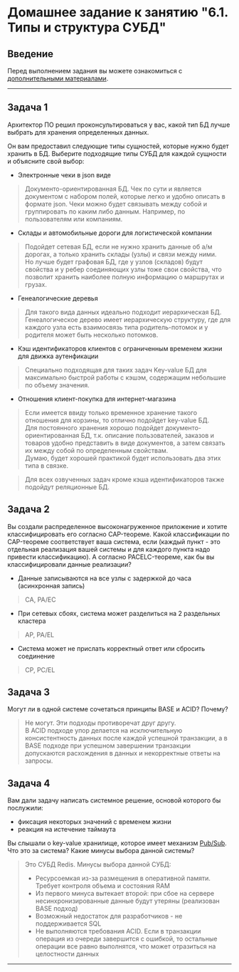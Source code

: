 # Домашнее задание к занятию "6.1. Типы и структура СУБД"

## Введение

Перед выполнением задания вы можете ознакомиться с 
[дополнительными материалами](https://github.com/netology-code/virt-homeworks/tree/master/additional/README.md).

___
## Задача 1

Архитектор ПО решил проконсультироваться у вас, какой тип БД 
лучше выбрать для хранения определенных данных.

Он вам предоставил следующие типы сущностей, которые нужно будет хранить в БД. Выберите подходящие типы СУБД для каждой сущности и объясните свой выбор:

- Электронные чеки в json виде
> Документо-ориентированная БД. Чек по сути и является документом с набором полей, которые легко и удобно описать в формате json. Чеки можно будет связывать между собой и группировать по каким либо данным. Например, по пользователям или компаниям.
- Склады и автомобильные дороги для логистической компании
> Подойдет сетевая БД, если не нужно хранить данные об а/м дорогах, а только хранить склады (узлы) и связи между ними.  
> Но лучше будет графовая БД, где у узлов (складов) будут свойства и у ребер соединяющих узлы тоже свои свойства, что позволит хранить наиболее полную информацию о маршрутах и грузах.
- Генеалогические деревья
> Для такого вида данных идеально подходит иерархическая БД. Генеалогическое дерево имеет иерархическую структуру, где для каждого узла есть взаимосвязь типа родитель-потомок и у родителя может быть несколько потомков.
- Кэш идентификаторов клиентов с ограниченным временем жизни для движка аутенфикации
> Специально подходящая для таких задач Key-value БД для максимально быстрой работы с кэшэм, содержащим небольшие по объему значения. 
- Отношения клиент-покупка для интернет-магазина
> Если имеется ввиду только временное хранение такого отношения для корзины, то отлично подойдет key-value БД.  
> Для постоянного хранения хорошо подойдет документо-ориентированная БД, т.к. описание пользователей, заказов и товаров удобно представить в виде документов, а затем связать их между собой по определенным свойствам.  
> Думаю, будет хорошей практикой будет использовать два этих типа в связке.

> Для всех озвученных задач кроме кэша идентификаторов также подойдут реляционные БД.

## Задача 2

Вы создали распределенное высоконагруженное приложение и хотите классифицировать его согласно 
CAP-теореме. Какой классификации по CAP-теореме соответствует ваша система, если 
(каждый пункт - это отдельная реализация вашей системы и для каждого пункта надо привести классификацию). А согласно PACELC-теореме, как бы вы классифицировали данные реализации?  

- Данные записываются на все узлы с задержкой до часа (асинхронная запись)
> CA, PA/EC
- При сетевых сбоях, система может разделиться на 2 раздельных кластера
> AP, PA/EL
- Система может не прислать корректный ответ или сбросить соединение
> CP, PC/EL

## Задача 3

Могут ли в одной системе сочетаться принципы BASE и ACID? Почему?
> Не могут. Эти подходы противоречат друг другу.  
> В ACID подходе упор делается на исключительную консистентность данных после каждой успешной транзакции, а в BASE подходе при успешном завершении транзакции допускаются расхождения в данных и некорректные ответы на запросы.

## Задача 4

Вам дали задачу написать системное решение, основой которого бы послужили:

- фиксация некоторых значений с временем жизни
- реакция на истечение таймаута

Вы слышали о key-value хранилище, которое имеет механизм [Pub/Sub](https://habr.com/ru/post/278237/). 
Что это за система? Какие минусы выбора данной системы?

> Это СУБД Redis.
> Минусы выбора данной СУБД:
> - Ресурсоемкая из-за размещения в оперативной памяти. Требует контроля объема и состояния RAM
> - Из первого минуса вытекает второй: при сбое на сервере несинхронизированные данные будут утеряны (реализован BASE подход)
> - Возможный недостаток для разработчиков - не поддерживается SQL
> - Не выполняются требования ACID. Если в транзакции операция из очереди завершится с ошибкой, то остальные операции все равно выполнятся, что может отразиться на целостности данных
---
